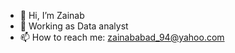 - 👋 Hi, I’m Zainab
- 👀 Working as Data analyst
- 📫 How to reach me: zainababad_94@yahoo.com

<!---
zainab047/zainab047 is a ✨ special ✨ repository because its `README.md` (this file) appears on your GitHub profile.
You can click the Preview link to take a look at your changes.
--->
